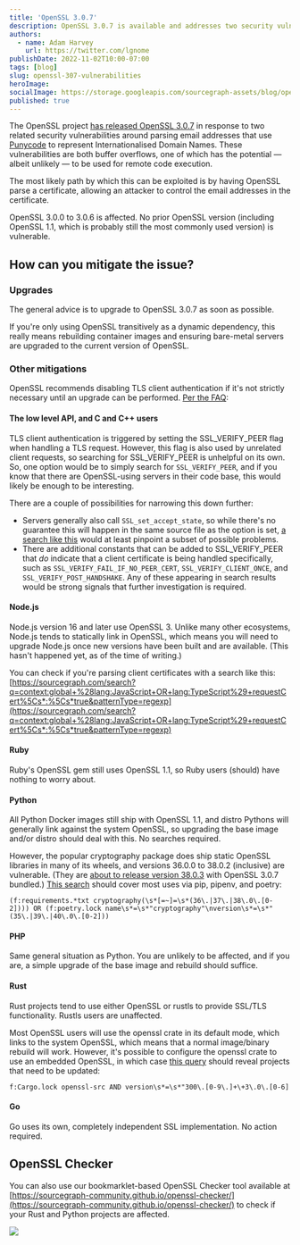 ```yaml
---
title: 'OpenSSL 3.0.7'
description: OpenSSL 3.0.7 is available and addresses two security vulnerabilities. Here's what you need to know.
authors:
  - name: Adam Harvey 
    url: https://twitter.com/lgnome 
publishDate: 2022-11-02T10:00-07:00
tags: [blog]
slug: openssl-307-vulnerabilities
heroImage: 
socialImage: https://storage.googleapis.com/sourcegraph-assets/blog/openssl-307-social.png
published: true 
---
```


The OpenSSL project [has released OpenSSL 3.0.7](https://www.openssl.org/blog/blog/2022/11/01/email-address-overflows/) in response to two related security vulnerabilities around parsing email addresses that use [Punycode](https://en.wikipedia.org/wiki/Punycode) to represent Internationalised Domain Names. These vulnerabilities are both buffer overflows, one of which has the potential — albeit unlikely — to be used for remote code execution.

The most likely path by which this can be exploited is by having OpenSSL parse a certificate, allowing an attacker to control the email addresses in the certificate.

OpenSSL 3.0.0 to 3.0.6 is affected. No prior OpenSSL version (including OpenSSL 1.1, which is probably still the most commonly used version) is vulnerable.

## How can you mitigate the issue?

### Upgrades

The general advice is to upgrade to OpenSSL 3.0.7 as soon as possible.

If you're only using OpenSSL transitively as a dynamic dependency, this really means rebuilding container images and ensuring bare-metal servers are upgraded to the current version of OpenSSL. 

### Other mitigations

OpenSSL recommends disabling TLS client authentication if it's not strictly necessary until an upgrade can be performed. [Per the FAQ](https://www.openssl.org/blog/blog/2022/11/01/email-address-overflows/):

#### The low level API, and C and C++ users

TLS client authentication is triggered by setting the SSL_VERIFY_PEER flag when handling a TLS request. However, this flag is also used by unrelated client requests, so searching for SSL_VERIFY_PEER is unhelpful on its own. So, one option would be to simply search for `SSL_VERIFY_PEER`, and if you know that there are OpenSSL-using servers in their code base, this would likely be enough to be interesting.

There are a couple of possibilities for narrowing this down further:

* Servers generally also call `SSL_set_accept_state`, so while there's no guarantee this will happen in the same source file as the option is set, [a search like this](https://sourcegraph.com/search?q=context:global+%28lang:C+OR+lang:C%2B%2B%29+-file:.h%24+-f:openssl+SSL_set_verify.*SSL_VERIFY_PEER+AND+SSL_set_accept_state&patternType=regexp) would at least pinpoint a subset of possible problems.
* There are additional constants that can be added to SSL_VERIFY_PEER that _do_ indicate that a client certificate is being handled specifically, such as `SSL_VERIFY_FAIL_IF_NO_PEER_CERT`, `SSL_VERIFY_CLIENT_ONCE`, and `SSL_VERIFY_POST_HANDSHAKE`. Any of these appearing in search results would be strong signals that further investigation is required.

#### Node.js

Node.js version 16 and later use OpenSSL 3. Unlike many other ecosystems, Node.js tends to statically link in OpenSSL, which means you will need to upgrade Node.js once new versions have been built and are available. (This hasn't happened yet, as of the time of writing.)

You can check if you're parsing client certificates with a search like this: [https://sourcegraph.com/search?q=context:global+%28lang:JavaScript+OR+lang:TypeScript%29+requestCert%5Cs*:%5Cs*true&patternType=regexp](https://sourcegraph.com/search?q=context:global+%28lang:JavaScript+OR+lang:TypeScript%29+requestCert%5Cs*:%5Cs*true&patternType=regexp)

#### Ruby

Ruby's OpenSSL gem still uses OpenSSL 1.1, so Ruby users (should) have nothing to worry about.

#### Python

All Python Docker images still ship with OpenSSL 1.1, and distro Pythons will generally link against the system OpenSSL, so upgrading the base image and/or distro should deal with this. No searches required.

However, the popular cryptography package does ship static OpenSSL libraries in many of its wheels, and versions 36.0.0 to 38.0.2 (inclusive) are vulnerable. (They are [about to release version 38.0.3](https://github.com/pyca/cryptography/issues/7758) with OpenSSL 3.0.7 bundled.) [This search](https://sourcegraph.com/search?q=context:global+%28f:requirements.*txt+cryptography%28%5Cs*%5B%3D%7E%5D%3D%5Cs*%2836%5C.%7C37%5C.%7C38%5C.0%5C.%5B0-2%5D%29%29%29+OR+%28f:poetry.lock+name%5Cs*%3D%5Cs*%22cryptography%22%5Cnversion%5Cs*%3D%5Cs*%22%2835%5C.%7C39%5C.%7C40%5C.0%5C.%5B0-2%5D%29%29&patternType=regexp) should cover most uses via pip, pipenv, and poetry:

```regex
(f:requirements.*txt cryptography(\s*[=~]=\s*(36\.|37\.|38\.0\.[0-2]))) OR (f:poetry.lock name\s*=\s*"cryptography"\nversion\s*=\s*"(35\.|39\.|40\.0\.[0-2]))
```

#### PHP

Same general situation as Python. You are unlikely to be affected, and if you are, a simple upgrade of the base image and rebuild should suffice.

#### Rust

Rust projects tend to use either OpenSSL or rustls to provide SSL/TLS functionality. Rustls users are unaffected.

Most OpenSSL users will use the openssl crate in its default mode, which links to the system OpenSSL, which means that a normal image/binary rebuild will work. However, it's possible to configure the openssl crate to use an embedded OpenSSL, in which case [this query](https://sourcegraph.com/search?q=context:global+f:Cargo.lock+openssl-src+AND+version%5Cs*%3D%5Cs*%22300%5C.%5B0-9%5C.%5D%2B%5C%2B3%5C.0%5C.%5B0-6%5D&patternType=regexp) should reveal projects that need to be updated:

```regex
f:Cargo.lock openssl-src AND version\s*=\s*"300\.[0-9\.]+\+3\.0\.[0-6]
```

#### Go

Go uses its own, completely independent SSL implementation. No action required.

## OpenSSL Checker

You can also use our bookmarklet-based OpenSSL Checker tool available at [https://sourcegraph-community.github.io/openssl-checker/](https://sourcegraph-community.github.io/openssl-checker/) to check if your Rust and Python projects are affected.

![](https://storage.googleapis.com/sourcegraph-assets/blog/openssl-checker-demo.gif)
